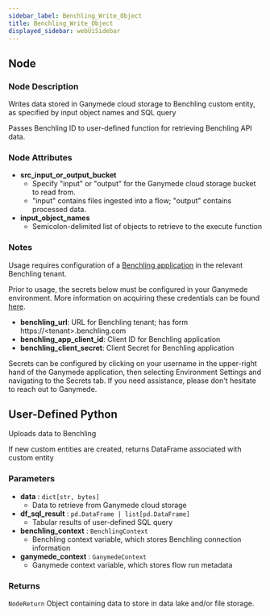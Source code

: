 ```yaml
---
sidebar_label: Benchling_Write_Object
title: Benchling_Write_Object
displayed_sidebar: webUiSidebar
---
```


## Node

### Node Description

Writes data stored in Ganymede cloud storage to Benchling custom entity, as specified by input
object names and SQL query

Passes Benchling ID to user-defined function for retrieving Benchling API data.

### Node Attributes

- **src_input_or_output_bucket**
  - Specify "input" or "output" for the Ganymede cloud storage bucket to read from.
  - "input" contains files ingested into a flow; "output" contains processed data.
- **input_object_names**
  - Semicolon-delimited list of objects to retrieve to the execute function

### Notes

Usage requires configuration of a
[Benchling application](https://docs.benchling.com/docs/getting-started-benchling-apps#getting-started)
in the relevant Benchling tenant.

Prior to usage, the secrets below must be configured in your Ganymede environment.  More information
on acquiring these credentials can be found [here](https://docs.benchling.com/docs/authentication).
- **benchling_url**: URL for Benchling tenant; has form https://\<tenant\>.benchling.com
- **benchling_app_client_id**: Client ID for Benchling application
- **benchling_client_secret**: Client Secret for Benchling application

Secrets can be configured by clicking on your username in the upper-right hand of the Ganymede
application, then selecting Environment Settings and navigating to the Secrets tab.  If you need
assistance, please don't hesitate to reach out to Ganymede.

## User-Defined Python

Uploads data to Benchling

If new custom entities are created, returns DataFrame associated with custom entity

### Parameters

- **data** : `dict[str, bytes]`
    - Data to retrieve from Ganymede cloud storage
- **df_sql_result** : `pd.DataFrame | list[pd.DataFrame]`
    - Tabular results of user-defined SQL query
- **benchling_context** : `BenchlingContext`
    - Benchling context variable, which stores Benchling connection information
- **ganymede_context** : `GanymedeContext`
    - Ganymede context variable, which stores flow run metadata

### Returns

`NodeReturn`
  Object containing data to store in data lake and/or file storage.
